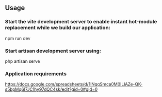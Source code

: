 ## Usage

### Start the vite development server to enable instant hot-module replacement while we build our application:

npm run dev

### Start artisan development server using:

php artisan serve

### Application requirements

https://docs.google.com/spreadsheets/d/1INqqSmca0M0ILlAZe-QK-s5bpMq6l7JC1hy97dQC4sk/edit?gid=0#gid=0
